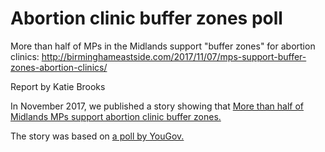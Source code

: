 # Abortion clinic buffer zones poll
More than half of MPs in the Midlands support "buffer zones" for abortion clinics:
http://birminghameastside.com/2017/11/07/mps-support-buffer-zones-abortion-clinics/

Report by Katie Brooks

In November 2017, we published a story showing that <a href="http://birminghameastside.com/2017/11/07/mps-support-buffer-zones-abortion-clinics/" target="_blank">More than half of Midlands MPs support abortion clinic buffer zones.</a>

The story was based on <a href="https://github.com/Birmingham-Eastside/Abortion-buffer-zone-poll/blob/master/BPAS_MPs_Survey_Oct17.xlsx" target="_blank"> a poll by YouGov.</a>
